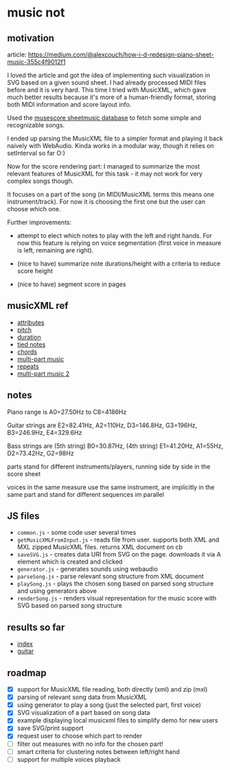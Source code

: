 # music not



## motivation

article:
<https://medium.com/@alexcouch/how-i-d-redesign-piano-sheet-music-355c4f9012f1>

I loved the article and got the idea of implementing such visualization in SVG based on a given sound sheet.
I had already processed MIDI files before and it is very hard. This time I tried with MusicXML, which gave much
better results because it's more of a human-friendly format, storing both MIDI information and score layout info.

Used the [musescore sheetmusic database](https://musescore.com/sheetmusic) to fetch some simple and recognizable songs.

I ended up parsing the MusicXML file to a simpler format and playing it back naively with WebAudio.
Kinda works in a modular way, though it relies on setInterval so far O:)

Now for the score rendering part: I managed to summarize the most relevant features of MusicXML for this task -
it may not work for very complex songs though.

It focuses on a part of the song (in MIDI/MusicXML terms this means one instrument/track).
For now it is choosing the first one but the user can choose which one.

Further improvements:

* attempt to elect which notes to play with the left and right hands.
For now this feature is relying on voice segmentation (first voice in measure is left, remaining are right).

* (nice to have) summarize note durations/height with a criteria to reduce score height

* (nice to have) segment score in pages



## musicXML ref

* [attributes](http://www.musicxml.com/tutorial/the-midi-compatible-part/attributes/)
* [pitch](http://www.musicxml.com/tutorial/the-midi-compatible-part/pitch/)
* [duration](http://www.musicxml.com/tutorial/the-midi-compatible-part/duration/)
* [tied notes](http://www.musicxml.com/tutorial/the-midi-compatible-part/tied-notes/)
* [chords](http://www.musicxml.com/tutorial/the-midi-compatible-part/chords/)
* [multi-part music](http://www.musicxml.com/tutorial/the-midi-compatible-part/multi-part-music/)
* [repeats](http://www.musicxml.com/tutorial/the-midi-compatible-part/repeats/)
* [multi-part music 2](http://www.musicxml.com/tutorial/notation-basics/multi-part-music-2/)



## notes

Piano range is A0=27.50Hz to C8=4186Hz

Guitar strings are E2=82.41Hz, A2=110Hz, D3=146.8Hz, G3=196Hz, B3=246.9Hz, E4=329.6Hz

Bass strings are (5th string) B0=30.87Hz, (4th string) E1=41.20Hz, A1=55Hz, D2=73.42Hz, G2=98Hz

parts stand for different instruments/players, running side by side in the score sheet

voices in the same measure use the same instrument, are implicitly in the same part and stand for different sequences im parallel



## JS files

- `common.js` - some code user several times
- `getMusicXMLFromInput.js` - reads file from user. supports both XML and MXL zipped MusicXML files. returns XML document on cb
- `saveSVG.js` - creates data URI from SVG on the page. downloads it via A element which is created and clicked
- `generator.js` - generates sounds using webaudio
- `parseSong.js` - parse relevant song structure from XML document
- `playSong.js` - plays the chosen song based on parsed song structure and using generators above 
- `renderSong.js` - renders visual representation for the music score with SVG based on parsed song structure


## results so far

* [index](http://josepedrodias.github.io/musicnot/index.html)
* [guitar](http://josepedrodias.github.io/musicnot/guitar.html)



## roadmap

- [x] support for MusicXML file reading, both directly (xml) and zip (mxl)
- [x] parsing of relevant song data from MusicXML
- [x] using generator to play a song (just the selected part, first voice)
- [x] SVG visualization of a part based on song data
- [x] example displaying local musicxml files to simplify demo for new users
- [x] save SVG/print support
- [x] request user to choose which part to render
- [ ] filter out measures with no info for the chosen part!
- [ ] smart criteria for clustering notes between left/right hand
- [ ] support for multiple voices playback
